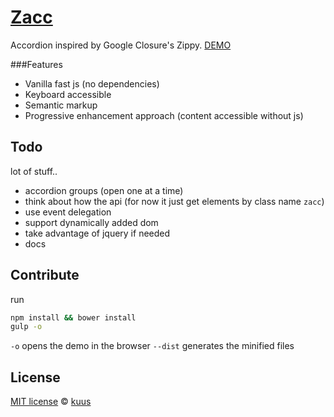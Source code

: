 # [Zacc](http://kuus.github.io/zacc)
Accordion inspired by Google Closure's Zippy. [DEMO](http://kuus.github.io/zacc)

###Features
- Vanilla fast js (no dependencies)
- Keyboard accessible
- Semantic markup
- Progressive enhancement approach (content accessible without js)

## Todo
lot of stuff..
- accordion groups (open one at a time)
- think about how the api (for now it just get elements by class name `zacc`)
- use event delegation
- support dynamically added dom
- take advantage of jquery if needed
- docs

## Contribute
run
```bash
npm install && bower install
gulp -o
```

`-o` opens the demo in the browser
`--dist` generates the minified files

## License

[MIT license](http://opensource.org/licenses/mit-license.php) © [kuus](http://kunderikuus.net)
